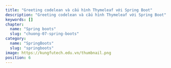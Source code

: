 ```yaml
---
title: "Greeting codelean và cấu hình Thymeleaf với Spring Boot"
description: "Greeting codelean và cấu hình Thymeleaf với Spring Boot"
keywords: []
chapter:
  name: "Spring boots"
  slug: "chuong-07-spring-boots"
category:
  name: "SpringBoots"
  slug: "springboots"
image: https://kungfutech.edu.vn/thumbnail.png
position: 6
---
```

